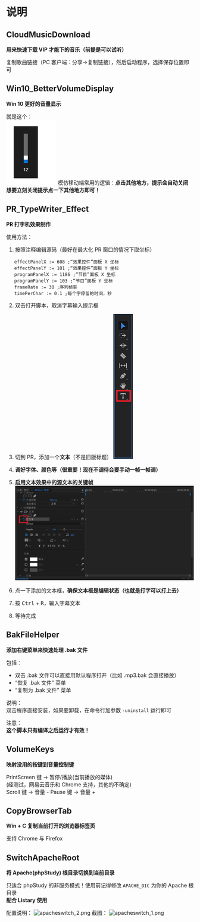 # 说明
## CloudMusicDownload
**用来快速下载 VIP 才能下的音乐（前提是可以试听）**  

复制歌曲链接（PC 客户端：分享->复制链接），然后启动程序，选择保存位置即可  

## Win10_BetterVolumeDisplay
**Win 10 更好的音量显示**  

就是这个：  
![win10_volume](../images/win10_volume.png)
模仿移动端常用的逻辑：**点击其他地方，提示会自动关闭**  
**想要立刻关闭提示点一下其他地方即可！**

## PR_TypeWriter_Effect
**PR 打字机效果制作**  

使用方法：  
1. 按照注释编辑源码（最好在最大化 PR 窗口的情况下取坐标）

```ahk
   effectPanelX := 608 ;“效果控件”面板 X 坐标
   effectPanelY := 101 ;“效果控件”面板 Y 坐标
   programPanelX := 1186 ;“节目”面板 X 坐标
   programPanelY := 103 ;“节目”面板 Y 坐标
   frameRate := 30 ;序列帧率
   timePerChar := 0.1 ;每个字停留的时间，秒
```

2. 双击打开脚本，取消字幕输入提示框

3. 切到 PR，添加一个**文本**（不是旧版标题）
    ![pr](../images/pr_1.png)

4. **调好字体、颜色等（很重要！现在不调待会要手动一帧一帧调）**

5. **启用文本效果中的源文本的关键帧**
    ![pr](../images/pr_2.png)

6. 点一下添加的文本框，**确保文本框是编辑状态（也就是打字可以打上去）**

7. 按 <kbd>Ctrl</kbd> + <kbd>R</kbd>，输入字幕文本

8. 等待完成

## BakFileHelper
**添加右键菜单来快速处理 .bak 文件**  

包括：
* 双击 .bak 文件可以直接用默认程序打开（比如 .mp3.bak 会直接播放）
* “恢复 .bak 文件” 菜单
* “复制为 .bak 文件” 菜单

说明：  
双击程序直接安装，如果要卸载，在命令行加参数 `-uninstall` 运行即可

注意：  
**这个脚本只有编译之后运行才有效！**

## VolumeKeys
**映射没用的按键到音量控制键**

PrintScreen 键 -> 暂停/播放(当前播放的媒体)  
(经测试，网易云音乐和 Chrome 支持，其他的不确定)  
Scroll 键 -> 音量 -
Pause 键 -> 音量 +

## CopyBrowserTab
**Win + C 复制当前打开的浏览器标签页**  

支持 Chrome 与 Firefox

## SwitchApacheRoot
**将 Apache(phpStudy) 根目录切换到当前目录**  

只适合 phpStudy 的非服务模式！使用前记得修改 `APACHE_DIC` 为你的 Apache 根目录  
**配合 Listary 使用**  

配置说明：
![apacheswitch_2.png](../images/apacheswitch_2.png)
截图：
![apacheswitch_1.png](../images/apacheswitch_1.png)



